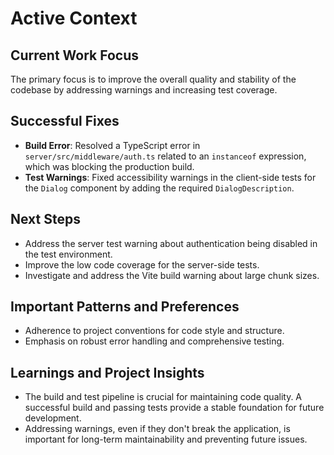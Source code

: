 # Active Context

## Current Work Focus

The primary focus is to improve the overall quality and stability of the codebase by addressing warnings and increasing test coverage.

## Successful Fixes

- **Build Error**: Resolved a TypeScript error in `server/src/middleware/auth.ts` related to an `instanceof` expression, which was blocking the production build.
- **Test Warnings**: Fixed accessibility warnings in the client-side tests for the `Dialog` component by adding the required `DialogDescription`.

## Next Steps

- Address the server test warning about authentication being disabled in the test environment.
- Improve the low code coverage for the server-side tests.
- Investigate and address the Vite build warning about large chunk sizes.

## Important Patterns and Preferences

- Adherence to project conventions for code style and structure.
- Emphasis on robust error handling and comprehensive testing.

## Learnings and Project Insights

- The build and test pipeline is crucial for maintaining code quality. A successful build and passing tests provide a stable foundation for future development.
- Addressing warnings, even if they don't break the application, is important for long-term maintainability and preventing future issues.
